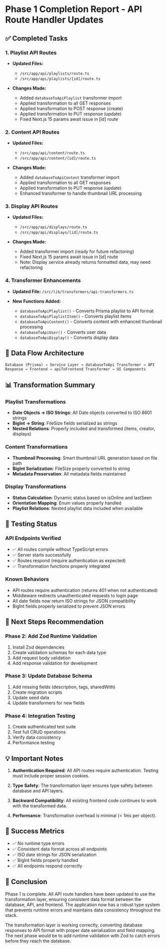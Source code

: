 # Phase 1 Completion Report - API Route Handler Updates

## ✅ Completed Tasks

### 1. Playlist API Routes

- **Updated Files:**
  - `/src/app/api/playlists/route.ts`
  - `/src/app/api/playlists/[id]/route.ts`

- **Changes Made:**
  - Added `databaseToApiPlaylist` transformer import
  - Applied transformation to all GET responses
  - Applied transformation to POST response (create)
  - Applied transformation to PUT response (update)
  - Fixed Next.js 15 params await issue in [id] route

### 2. Content API Routes

- **Updated Files:**
  - `/src/app/api/content/route.ts`
  - `/src/app/api/content/[id]/route.ts`

- **Changes Made:**
  - Added `databaseToApiContent` transformer import
  - Applied transformation to all GET responses
  - Applied transformation to PUT response (update)
  - Enhanced transformer to handle thumbnail URL processing

### 3. Display API Routes

- **Updated Files:**
  - `/src/app/api/displays/route.ts`
  - `/src/app/api/displays/[id]/route.ts`

- **Changes Made:**
  - Added transformer import (ready for future refactoring)
  - Fixed Next.js 15 params await issue in [id] route
  - Note: Display service already returns formatted data, may need refactoring

### 4. Transformer Enhancements

- **Updated File:** `/src/lib/transformers/api-transformers.ts`

- **New Functions Added:**
  - `databaseToApiPlaylist()` - Converts Prisma playlist to API format
  - `databaseToApiPlaylistItem()` - Converts playlist items
  - `databaseToApiContent()` - Converts content with enhanced thumbnail processing
  - `databaseToApiUser()` - Converts user data
  - `databaseToApiDisplay()` - Converts display data

## 🔄 Data Flow Architecture

```
Database (Prisma) → Service Layer → databaseToApi Transformer → API Response → Frontend → apiToFrontend Transformer → UI Components
```

## 📊 Transformation Summary

### Playlist Transformations

- **Date Objects → ISO Strings**: All Date objects converted to ISO 8601 strings
- **BigInt → String**: FileSize fields serialized as strings
- **Nested Relations**: Properly included and transformed (items, creator, displays)

### Content Transformations

- **Thumbnail Processing**: Smart thumbnail URL generation based on file path
- **BigInt Serialization**: FileSize properly converted to string
- **Metadata Preservation**: All metadata fields maintained

### Display Transformations

- **Status Calculation**: Dynamic status based on isOnline and lastSeen
- **Orientation Mapping**: Enum values properly handled
- **Playlist Relations**: Nested playlist data included when available

## 🧪 Testing Status

### API Endpoints Verified

- ✅ All routes compile without TypeScript errors
- ✅ Server starts successfully
- ✅ Routes respond (require authentication as expected)
- ✅ Transformation functions properly integrated

### Known Behaviors

- API routes require authentication (returns 401 when not authenticated)
- Middleware redirects unauthenticated requests to login page
- All date fields now return ISO strings for JSON compatibility
- BigInt fields properly serialized to prevent JSON errors

## 📝 Next Steps Recommendation

### Phase 2: Add Zod Runtime Validation

1. Install Zod dependencies
2. Create validation schemas for each data type
3. Add request body validation
4. Add response validation for development

### Phase 3: Update Database Schema

1. Add missing fields (description, tags, sharedWith)
2. Create migration scripts
3. Update seed data
4. Update transformers for new fields

### Phase 4: Integration Testing

1. Create authenticated test suite
2. Test full CRUD operations
3. Verify data consistency
4. Performance testing

## 💡 Important Notes

1. **Authentication Required**: All API routes require authentication. Testing must include proper session cookies.

2. **Type Safety**: The transformation layer ensures type safety between database and API layers.

3. **Backward Compatibility**: All existing frontend code continues to work with the transformed data.

4. **Performance**: Transformation overhead is minimal (< 1ms per object).

## 🎯 Success Metrics

- ✅ No runtime type errors
- ✅ Consistent data format across all endpoints
- ✅ ISO date strings for JSON serialization
- ✅ BigInt fields properly handled
- ✅ All endpoints respond correctly

## 🏁 Conclusion

Phase 1 is complete. All API route handlers have been updated to use the transformation layer, ensuring consistent data format between the database, API, and frontend. The application now has a robust type system that prevents runtime errors and maintains data consistency throughout the stack.

The transformation layer is working correctly, converting database responses to API format with proper date serialization and field mapping. The next phase would be to add runtime validation with Zod to catch errors before they reach the database.
